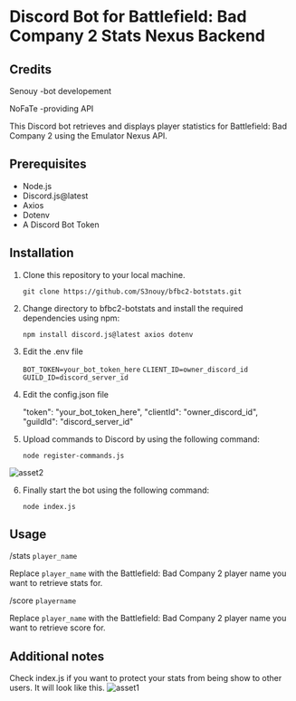 # Discord Bot for Battlefield: Bad Company 2 Stats Nexus Backend
## Credits
Senouy -bot developement

NoFaTe -providing API

This Discord bot retrieves and displays player statistics for Battlefield: Bad Company 2 using the Emulator Nexus API.

## Prerequisites

- Node.js
- Discord.js@latest
- Axios
- Dotenv
- A Discord Bot Token

## Installation

1. Clone this repository to your local machine.

   `git clone https://github.com/S3nouy/bfbc2-botstats.git`

2. Change directory to bfbc2-botstats and install the required dependencies using npm:

   `npm install discord.js@latest axios dotenv`
   
3. Edit the .env file
   
   `BOT_TOKEN=your_bot_token_here`
   `CLIENT_ID=owner_discord_id`
   `GUILD_ID=discord_server_id`

4. Edit the config.json file

   "token": "your_bot_token_here",
   "clientId": "owner_discord_id",
   "guildId": "discord_server_id"

5. Upload commands to Discord by using the following command:

   `node register-commands.js`

![asset2](https://github.com/S3nouy/bfbc2-botstats/assets/77050462/6523badb-b6b4-4ddf-baca-b1e78a05ee12)

6. Finally start the bot using the following command:

   `node index.js`



## Usage

   /stats `player_name`

Replace `player_name` with the Battlefield: Bad Company 2 player name you want to retrieve stats for.

   /score `playername`

Replace `player_name` with the Battlefield: Bad Company 2 player name you want to retrieve score for.

## Additional notes
Check index.js if you want to protect your stats from being show to other users.
It will look like this.
![asset1](https://github.com/S3nouy/bfbc2-botstats/assets/77050462/8ff73f2f-839b-4a3d-bdcf-6180d1fca6b9)

